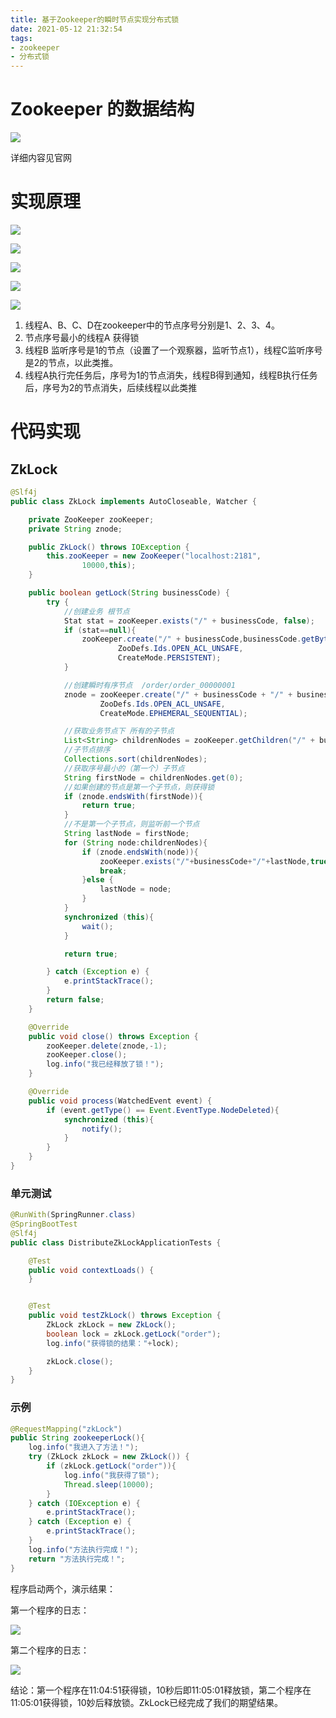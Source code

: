 ```yaml
---
title: 基于Zookeeper的瞬时节点实现分布式锁
date: 2021-05-12 21:32:54
tags:
- zookeeper
- 分布式锁
---
```


# Zookeeper 的数据结构

![](https://gitee.com/littlefxc/oss/raw/master/images/UE5cYm.png)

详细内容见官网

<!-- more -->

# 实现原理

![](https://gitee.com/littlefxc/oss/raw/master/images/JbLkYC.png)

![](https://gitee.com/littlefxc/oss/raw/master/images/o3SdiJ.png)

![](https://gitee.com/littlefxc/oss/raw/master/images/7D9zYJ.png)

![](https://gitee.com/littlefxc/oss/raw/master/images/X36dAV.png)

![](https://gitee.com/littlefxc/oss/raw/master/images/GUkIWX.png)

1. 线程A、B、C、D在zookeeper中的节点序号分别是1、2、3、4。
2. 节点序号最小的线程A 获得锁
3. 线程B 监听序号是1的节点（设置了一个观察器，监听节点1），线程C监听序号是2的节点，以此类推。
4. 线程A执行完任务后，序号为1的节点消失，线程B得到通知，线程B执行任务后，序号为2的节点消失，后续线程以此类推

# 代码实现

## ZkLock

```java
@Slf4j
public class ZkLock implements AutoCloseable, Watcher {

    private ZooKeeper zooKeeper;
    private String znode;

    public ZkLock() throws IOException {
        this.zooKeeper = new ZooKeeper("localhost:2181",
                10000,this);
    }

    public boolean getLock(String businessCode) {
        try {
            //创建业务 根节点
            Stat stat = zooKeeper.exists("/" + businessCode, false);
            if (stat==null){
                zooKeeper.create("/" + businessCode,businessCode.getBytes(),
                        ZooDefs.Ids.OPEN_ACL_UNSAFE,
                        CreateMode.PERSISTENT);
            }

            //创建瞬时有序节点  /order/order_00000001
            znode = zooKeeper.create("/" + businessCode + "/" + businessCode + "_", businessCode.getBytes(),
                    ZooDefs.Ids.OPEN_ACL_UNSAFE,
                    CreateMode.EPHEMERAL_SEQUENTIAL);

            //获取业务节点下 所有的子节点
            List<String> childrenNodes = zooKeeper.getChildren("/" + businessCode, false);
            //子节点排序
            Collections.sort(childrenNodes);
            //获取序号最小的（第一个）子节点
            String firstNode = childrenNodes.get(0);
            //如果创建的节点是第一个子节点，则获得锁
            if (znode.endsWith(firstNode)){
                return true;
            }
            //不是第一个子节点，则监听前一个节点
            String lastNode = firstNode;
            for (String node:childrenNodes){
                if (znode.endsWith(node)){
                    zooKeeper.exists("/"+businessCode+"/"+lastNode,true);
                    break;
                }else {
                    lastNode = node;
                }
            }
            synchronized (this){
                wait();
            }

            return true;

        } catch (Exception e) {
            e.printStackTrace();
        }
        return false;
    }

    @Override
    public void close() throws Exception {
        zooKeeper.delete(znode,-1);
        zooKeeper.close();
        log.info("我已经释放了锁！");
    }

    @Override
    public void process(WatchedEvent event) {
        if (event.getType() == Event.EventType.NodeDeleted){
            synchronized (this){
                notify();
            }
        }
    }
}
```

### 单元测试

```java
@RunWith(SpringRunner.class)
@SpringBootTest
@Slf4j
public class DistributeZkLockApplicationTests {

    @Test
    public void contextLoads() {
    }


    @Test
    public void testZkLock() throws Exception {
        ZkLock zkLock = new ZkLock();
        boolean lock = zkLock.getLock("order");
        log.info("获得锁的结果："+lock);

        zkLock.close();
    }
}
```

### 示例

```java
@RequestMapping("zkLock")
public String zookeeperLock(){
    log.info("我进入了方法！");
    try (ZkLock zkLock = new ZkLock()) {
        if (zkLock.getLock("order")){
            log.info("我获得了锁");
            Thread.sleep(10000);
        }
    } catch (IOException e) {
        e.printStackTrace();
    } catch (Exception e) {
        e.printStackTrace();
    }
    log.info("方法执行完成！");
    return "方法执行完成！";
}
```

程序启动两个，演示结果：

第一个程序的日志：

![](https://gitee.com/littlefxc/oss/raw/master/images/Y2fTpH.png)

第二个程序的日志：

![](https://gitee.com/littlefxc/oss/raw/master/images/rYNilY.png)

结论：第一个程序在11:04:51获得锁，10秒后即11:05:01释放锁，第二个程序在11:05:01获得锁，10妙后释放锁。ZkLock已经完成了我们的期望结果。

